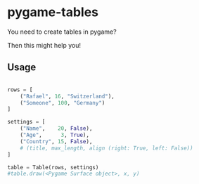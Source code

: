 # pygame-tables

You need to create tables in pygame?

Then this might help you!

## Usage

```python

rows = [
    ("Rafael", 16, "Switzerland"),
    ("Someone", 100, "Germany")
]

settings = [
    ("Name",    20, False),
    ("Age",      3, True),
    ("Country", 15, False),
    # (title, max_length, align (right: True, left: False))
]

table = Table(rows, settings)
#table.draw(<Pygame Surface object>, x, y)

```
